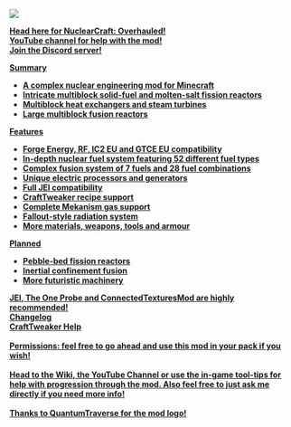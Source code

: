 <p>
<img src="https://i.imgur.com/m1bSEZG.png"/>
</p>
<p><span style="font-size: 14px;"><b>
<a href="https://www.curseforge.com/minecraft/mc-mods/nuclearcraft-overhauled">Head here for NuclearCraft: Overhauled!</a>
<br/>
<a href="https://www.youtube.com/c/NuclearCraftMod">YouTube channel for help with the mod!</a>
<br/>
<a title="https://discord.gg/KCPYgWw" href="https://discord.gg/KCPYgWw">Join the Discord server!</a>
</p>
<p><span style="font-size: 14px;"><b><u>Summary
</p>
<ul><span style="font-size: 14px;">
<li>A complex nuclear engineering mod for Minecraft</span></li>
<li>Intricate multiblock solid-fuel and molten-salt fission reactors</span></li>
<li>Multiblock heat exchangers and steam turbines</span></li>
<li>Large multiblock fusion reactors</span></li>
</ul>
<p><span style="font-size: 14px;"><b><u>Features</span>
</p>
<ul><span style="font-size: 14px;">
<li>Forge Energy, RF, IC2 EU and GTCE EU compatibility</span></li>
<li>In-depth nuclear fuel system featuring 52 different fuel types</span></li>
<li>Complex fusion system of 7 fuels and 28 fuel combinations</span></li>
<li>Unique electric processors and generators</span></li>
<li>Full JEI compatibility</span></li>
<li>CraftTweaker recipe support</span></li>
<li>Complete Mekanism gas support</span></li>
<li>Fallout-style radiation system</span></li>
<li>More materials, weapons, tools and armour</span></li>
</ul>
<p><span style="font-size: 14px;"><b><u>Planned</span>
</p>
<ul><span style="font-size: 14px;">
<li>Pebble-bed fission reactors</span></li>
<li>Inertial confinement fusion</span></li>
<li>More futuristic machinery</span></li>
</ul>
<p><span style="font-size: 14px;"><b>
<a href="https://www.curseforge.com/minecraft/mc-mods/jei">JEI</a>, <a href="https://www.curseforge.com/minecraft/mc-mods/the-one-probe">The One Probe</a> and <a href="https://www.curseforge.com/minecraft/mc-mods/ctm">ConnectedTexturesMod</a> are highly recommended!
<br/>
<a href="https://github.com/turbodiesel4598/NuclearCraft/blob/1.12.2/changelog.txt">Changelog</a><br/>
<a href="https://github.com/turbodiesel4598/NuclearCraft/blob/1.12.2/craftTweaker.txt">CraftTweaker Help</a>
<br/><br/>
Permissions: feel free to go ahead and use this mod in your pack if you wish!
<br/><br/>
Head to <a title="NC Wiki" href="https://ftb.gamepedia.com/NuclearCraft">the Wiki</a>, <a href="https://www.youtube.com/channel/UC-df90SAvYXk-FClmntlFhw">the YouTube Channel</a> or use the in-game tool-tips for help with progression through the mod. Also feel free to just ask me directly if you need more info!
<br/><br/>
Thanks to QuantumTraverse for the mod logo!
</p>
